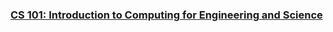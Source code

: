 <!---
Feel free to change this link if there is something more appropriate.
Do not change the anchor name.
-->

### <a name="CS101" class="anchor"></a>[CS 101: Introduction to Computing for Engineering and Science](https://relate.cs.illinois.edu/course/cs101-sp18/)
